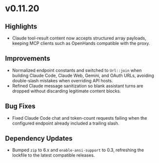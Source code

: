 # v0.11.20

## Highlights

- Claude tool-result content now accepts structured array payloads, keeping MCP clients such as OpenHands compatible with the proxy.

## Improvements

- Normalized endpoint constants and switched to `Url::join` when building Claude Code, Claude Web, Gemini, and OAuth URLs, avoiding double-slash mistakes when overriding API hosts.
- Refined Claude message sanitization so blank assistant turns are dropped without discarding legitimate content blocks.

## Bug Fixes

- Fixed Claude Code chat and token-count requests failing when the configured endpoint already included a trailing slash.

## Dependency Updates

- Bumped `zip` to 6.x and `enable-ansi-support` to 0.3, refreshing the lockfile to the latest compatible releases.
